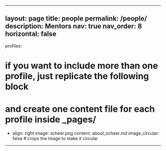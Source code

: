 
---
layout: page
title: people
permalink: /people/
description: Mentors
nav: true
nav_order: 8
horizontal: false
---

profiles:
  # if you want to include more than one profile, just replicate the following block
  # and create one content file for each profile inside _pages/
  - align: right
    image: scheer.png
    content: about_scheer.md
    image_circular: false # crops the image to make it circular
    
 
---
